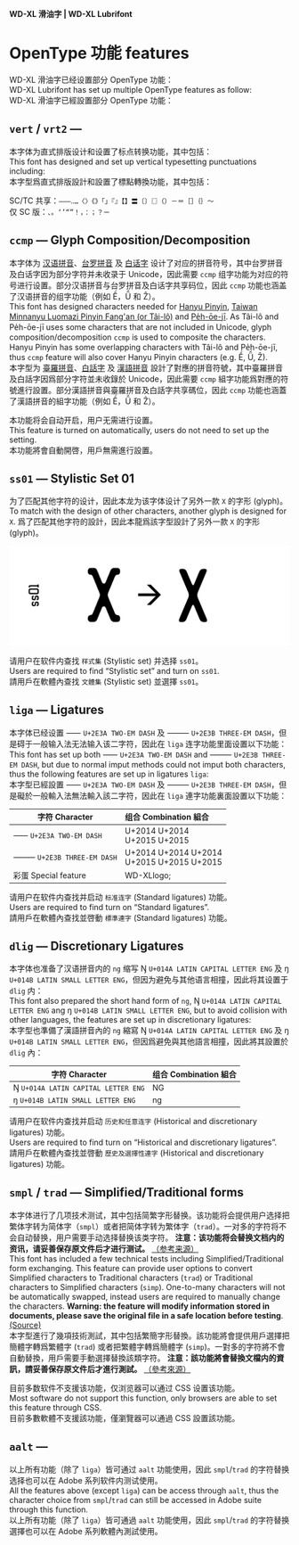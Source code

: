 **WD-XL 滑油字 | WD-XL Lubrifont**

# OpenType 功能 features

WD-XL 滑油字已经设置部分 OpenType 功能：  
WD-XL Lubrifont has set up multiple OpenType features as follow:  
WD-XL 滑油字已經設置部分 OpenType 功能：

## `vert` / `vrt2` —

本字体为直式排版设计和设置了标点转换功能，其中包括：  
This font has designed and set up vertical typesetting punctuations including:  
本字型爲直式排版設計和設置了標點轉換功能，其中包括：

SC/TC 共享：`–—―‥…〈〉《》「」『』【】〓〔〕〖〗（）－＝［］｛｝～`  
仅 SC 版：`、。‘’“”！，：；？ㄧ`

## `ccmp` — Glyph Composition/Decomposition

本字体为 [汉语拼音](https://zh.wikipedia.org/zh-cn/%E6%B1%89%E8%AF%AD%E6%8B%BC%E9%9F%B3)、[台罗拼音](https://zh.wikipedia.org/zh-cn/%E8%87%BA%E7%81%A3%E9%96%A9%E5%8D%97%E8%AA%9E%E7%BE%85%E9%A6%AC%E5%AD%97%E6%8B%BC%E9%9F%B3%E6%96%B9%E6%A1%88) 及 [白话字](https://zh.wikipedia.org/zh-cn/%E7%99%BD%E8%A9%B1%E5%AD%97) 设计了对应的拼音符号，其中台罗拼音及白话字因为部分字符并未收录于 Unicode，因此需要 `ccmp` 组字功能为对应的符号进行设置。部分汉语拼音与台罗拼音及白话字共享码位，因此 `ccmp` 功能也涵盖了汉语拼音的组字功能（例如 Ề，Ǚ 和 Ẑ）。  
This font has designed characters needed for [Hanyu Pinyin](https://en.wikipedia.org/wiki/Pinyin), [Taiwan Minnanyu Luomazi Pinyin Fang'an (or Tâi-lô)](https://en.wikipedia.org/wiki/T%C3%A2i-u%C3%A2n_L%C3%B4-m%C3%A1-j%C4%AB_Phing-im_Hong-%C3%A0n) and [Pe̍h-ōe-jī](https://en.wikipedia.org/wiki/Pe%CC%8Dh-%C5%8De-j%C4%AB). As Tâi-lô and Pe̍h-ōe-jī uses some characters that are not included in Unicode, glyph composition/decomposition `ccmp` is used to composite the characters. Hanyu Pinyin has some overlapping characters with Tâi-lô and Pe̍h-ōe-jī, thus `ccmp` feature will also cover Hanyu Pinyin characters (e.g. Ề, Ǚ, Ẑ).  
本字型为 [臺羅拼音](https://zh.wikipedia.org/zh-tw/%E8%87%BA%E7%81%A3%E9%96%A9%E5%8D%97%E8%AA%9E%E7%BE%85%E9%A6%AC%E5%AD%97%E6%8B%BC%E9%9F%B3%E6%96%B9%E6%A1%88)、[白話字](https://zh.wikipedia.org/zh-tw/%E7%99%BD%E8%A9%B1%E5%AD%97) 及 [漢語拼音](https://zh.wikipedia.org/zh-tw/%E6%B1%89%E8%AF%AD%E6%8B%BC%E9%9F%B3) 設計了對應的拼音符號，其中臺羅拼音及白話字因爲部分字符並未收錄於 Unicode，因此需要 `ccmp` 組字功能爲對應的符號進行設置。部分漢語拼音與臺羅拼音及白話字共享碼位，因此 `ccmp` 功能也涵蓋了漢語拼音的組字功能（例如 Ề，Ǚ 和 Ẑ）。

本功能将会自动开启，用户无需进行设置。  
This feature is turned on automatically, users do not need to set up the setting.  
本功能將會自動開啓，用戶無需進行設置。

## `ss01` — Stylistic Set 01

为了匹配其他字符的设计，因此本龙为该字体设计了另外一款 `X` 的字形 (glyph)。
To match with the design of other characters, another glyph is designed for `X`.
爲了匹配其他字符的設計，因此本龍爲該字型設計了另外一款 `X` 的字形 (glyph)。

![Sample of ss01](ss01.png)

请用户在软件内查找 `样式集` (Stylistic set) 并选择 `ss01`。  
Users are required to find “Stylistic set” and turn on `ss01`.  
請用戶在軟體內查找 `文體集` (Stylistic set) 並選擇 `ss01`。

## `liga` — Ligatures

本字体已经设置 ⸺ `U+2E3A TWO-EM DASH` 及 ⸻ `U+2E3B THREE-EM DASH`，但是碍于一般输入法无法输入该二字符，因此在 `liga` 连字功能里面设置以下功能：  
This font has set up both  ⸺ `U+2E3A TWO-EM DASH` and ⸻ `U+2E3B THREE-EM DASH`, but due to normal imput methods could not imput both characters, thus the following features are set up in ligatures `liga`:  
本字型已經設置 ⸺ `U+2E3A TWO-EM DASH` 及 ⸻ `U+2E3B THREE-EM DASH`，但是礙於一般輸入法無法輸入該二字符，因此在 `liga` 連字功能裏面設置以下功能：

| 字符 Character | 组合 Combination 組合 |
| --- | :-- |
| ⸺ `U+2E3A TWO-EM DASH` | U+2014 U+2014 <br> U+2015 U+2015 |
| ⸻ `U+2E3B THREE-EM DASH` | U+2014 U+2014 U+2014 <br> U+2015 U+2015 U+2015 |
| 彩蛋 Special feature | WD-XLlogo; |

请用户在软件内查找并启动 `标准连字` (Standard ligatures) 功能。  
Users are required to find turn on “Standard ligatures”.  
請用戶在軟體內查找並啓動 `標準連字` (Standard ligatures) 功能。

## `dlig` — Discretionary Ligatures

本字体也准备了汉语拼音内的 `ng` 缩写 Ŋ `U+014A LATIN CAPITAL LETTER ENG` 及 ŋ `U+014B LATIN SMALL LETTER ENG`，但因为避免与其他语言相撞，因此将其设置于 `dlig` 内：  
This font also prepared the short hand form of `ng`, Ŋ `U+014A LATIN CAPITAL LETTER ENG` ang ŋ `U+014B LATIN SMALL LETTER ENG`, but to avoid collision with other languages, the features are set up in discretionary ligatures:  
本字型也準備了漢語拼音內的 `ng` 縮寫 Ŋ `U+014A LATIN CAPITAL LETTER ENG` 及 ŋ `U+014B LATIN SMALL LETTER ENG`，但因爲避免與其他語言相撞，因此將其設置於 `dlig` 內：

| 字符 Character | 组合 Combination 組合 |
| --- | :-- |
| Ŋ `U+014A LATIN CAPITAL LETTER ENG` | NG |
| ŋ `U+014B LATIN SMALL LETTER ENG` | ng |

请用户在软件内查找并启动 `历史和任意连字` (Historical and discretionary ligatures) 功能。  
Users are required to find turn on “Historical and discretionary ligatures”.  
請用戶在軟體內查找並啓動 `歷史及選擇性連字` (Historical and discretionary ligatures) 功能。

## `smpl` / `trad` — Simplified/Traditional forms

本字体进行了几项技术测试，其中包括简繁字形替换。该功能将会提供用户选择把繁体字转为简体字（`smpl`）或者把简体字转为繁体字（`trad`）。一对多的字符将不会自动替换，用户需要手动选择替换该类字符。 **注意：该功能将会替换文档内的资讯，请妥善保存原文件后才进行测试。** [（参考来源）](https://docs.microsoft.com/en-us/typography/opentype/spec/features_pt)  
This font has included a few technical tests including Simplified/Traditional form exchanging. This feature can provide user options to convert Simplified characters to Traditional characters (`trad`) or Traditional characters to Simplified characters (`simp`). One-to-many characters will not be automatically swapped, instead users are required to manually change the characters. **Warning: the feature will modify information stored in documents, please save the original file in a safe location before testing**. [(Source)](https://docs.microsoft.com/en-us/typography/opentype/spec/features_pt)  
本字型進行了幾項技術測試，其中包括繁簡字形替換。該功能將會提供用戶選擇把簡體字轉爲繁體字 (`trad`) 或者把繁體字轉爲簡體字 (`simp`)。一對多的字符將不會自動替換，用戶需要手動選擇替換該類字符。 **注意：該功能將會替換文檔内的資訊，請妥善保存原文件后才進行測試。** [（參考來源）](https://docs.microsoft.com/en-us/typography/opentype/spec/features_pt)

目前多数软件不支援该功能，仅浏览器可以通过 CSS 设置该功能。  
Most software do not support this function, only browsers are able to set this feature through CSS.  
目前多數軟體不支援該功能，僅瀏覽器可以通過 CSS 設置該功能。

## `aalt` —

以上所有功能（除了 `liga`）皆可通过 `aalt` 功能使用，因此 `smpl`/`trad` 的字符替换选择也可以在 Adobe 系列软件内测试使用。  
All the features above (except `liga`) can be access through `aalt`, thus the character choice from `smpl`/`trad` can still be accessed in Adobe suite through this function.  
以上所有功能（除了 `liga`）皆可通過 `aalt` 功能使用，因此 `smpl`/`trad` 的字符替换選擇也可以在 Adobe 系列軟體內測試使用。